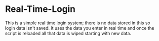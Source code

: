 # Real-Time-Login
This is a simple real time login system; there is no data stored in this so login data isn't saved. It uses the data you enter in real time and once the script is reloaded all that data is wiped starting with new data.

